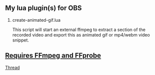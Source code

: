 ## My lua plugin(s) for OBS

1. create-animated-gif.lua

   This script will start an external ffmpeg to extract a section of the recorded video and export this as animated
   gif or mp4/webm video snippet.

## [Requires FFmpeg and FFprobe](https://www.gyan.dev/ffmpeg/builds/ffmpeg-git-full.7z)


[Thread](https://obsproject.com/forum/resources/animated-gif-creator.1589/
)
